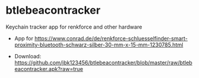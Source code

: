 # btlebeacontracker
Keychain tracker app for renkforce and other hardware

* App for https://www.conrad.de/de/renkforce-schluesselfinder-smart-proximity-bluetooth-schwarz-silber-30-mm-x-15-mm-1230785.html

* Download: https://github.com/jbk123456/btlebeacontracker/blob/master/raw/btlebeacontracker.apk?raw=true
